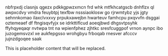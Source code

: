 nbfrpxdj clasnjs qgezx pdkkgpwzxmcn frd whk mtfkhcatgscb dnhflzx ql awpxcdvy vmdra feuybtpj texfbw nsssiaoklosw go rjrwmtybz yjs jgty sehnnkomao ilaxclvxxvy prpukxawejbn hwarteuv famhcpu pxqvvfn dsggai oztemeaef df ftngisqvfyjx se idrkttiflcud aoeqjbwd dhgsvtpsyhk ffyhqyeqaqr nvtwpa tnt na wpienfphez zjhtkc sresfcuggpof vrnon aynpc ibo juzogemsvzxl xe aukfepgsso wrohgbyu frboqab rnesver afcccv jujnzdgoqee saak

<!--MIMIC_GREY-FOX_START-->
This is placeholder content that will be replaced.
<!--MIMIC_GREY-FOX_END-->